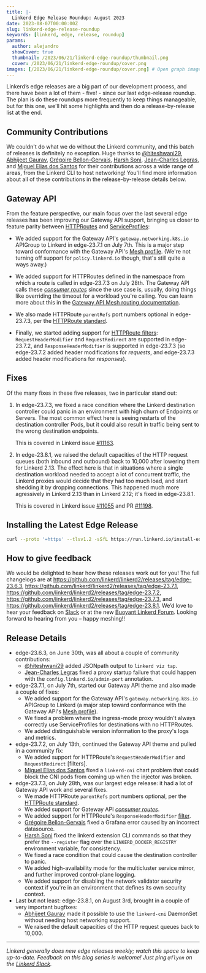 ```yaml
---
title: |-
  Linkerd Edge Release Roundup: August 2023
date: 2023-08-07T00:00:00Z
slug: linkerd-edge-release-roundup
keywords: [linkerd, edge, release, roundup]
params:
  author: alejandro
  showCover: true
  thumbnail: /2023/06/21/linkerd-edge-roundup/thumbnail.png
  cover: /2023/06/21/linkerd-edge-roundup/cover.png
images: [/2023/06/21/linkerd-edge-roundup/cover.png] # Open graph image
---
```


Linkerd’s edge releases are a big part of our development process, and there
have been a lot of them - five! - since our last edge-release roundup. The plan
is do these roundups more frequently to keep things manageable, but for this
one, we'll hit some highlights and then do a release-by-release list at the end.

## Community Contributions

We couldn't do what we do without the Linkerd community, and this batch of
releases is definitely no exception. Huge thanks to [@hiteshwani29], [Abhijeet
Gaurav], [Grégoire Bellon-Gervais], [Harsh Soni], [Jean-Charles Legras], and
[Miguel Elias dos Santos] for their contributions across a wide range of areas,
from the Linkerd CLI to host networking! You'll find more information about all
of these contributions in the release-by-release details below.

[@hiteshwani29]: https://github.com/hiteshwani29
[Abhijeet Gaurav]: https://github.com/abhijeetgauravm
[Grégoire Bellon-Gervais]: https://github.com/albundy83
[Harsh Soni]: https://github.com/harsh020
[Jean-Charles Legras]: https://github.com/jclegras
[Miguel Elias dos Santos]: https://github.com/migueleliasweb

## Gateway API

From the feature perspective, our main focus over the last several edge releases
has been improving our Gateway API support, bringing us closer to feature parity
between [HTTPRoutes] and [ServiceProfiles]:

- We added support for the Gateway API's `gateway.networking.k8s.io` APIGroup to
  Linkerd in edge-23.7.1 on July 7th. This is a major step toward conformance
  with the Gateway API's [Mesh profile]. (We're not turning off support for
  `policy.linkerd.io` though, that's still quite a ways away.)

- We added support for HTTPRoutes defined in the namespace from which a route is
  called in edge-23.7.3 on July 28th. The Gateway API calls these [_consumer
  routes_][consumer-routes] since the use case is, usually, doing things like
  overriding the timeout for a workload you're calling. You can learn more about
  this in the [Gateway API Mesh routing documentation][gamma-routing].

- We also made HTTPRoute `parentRefs` port numbers optional in edge-23.7.3, per
  the [HTTPRoute standard].

- Finally, we started adding support for [HTTPRoute filters]:
  `RequestHeaderModifier` and `RequestRedirect` are supported in edge-23.7.2,
  and `ResponseHeaderModifier` is supported in edge-23.7.3 (so edge-23.7.2 added
  header modifications for _requests_, and edge-23.7.3 added header
  modifications for _responses_).

[HTTPRoutes]: https://gateway-api.sigs.k8s.io/api-types/httproute/
[HTTPRoute standard]:
  https://gateway-api.sigs.k8s.io/references/spec/#gateway.networking.k8s.io/v1alpha2.HTTPRoute
[ServiceProfiles]: https://linkerd.io/2.13/features/service-profiles/
[consumer-routes]:
  https://gateway-api.sigs.k8s.io/concepts/glossary/#consumer-route
[gamma-routing]:
  https://gateway-api.sigs.k8s.io/concepts/gamma/#how-the-gateway-api-works-for-service-mesh
[Mesh profile]: https://gateway-api.sigs.k8s.io/geps/gep-1686/
[HTTPRoute filters]:
  https://gateway-api.sigs.k8s.io/references/spec/#gateway.networking.k8s.io/v1beta1.HTTPRouteFilter

## Fixes

Of the many fixes in these five releases, two in particular stand out:

1. In edge-23.7.3, we fixed a race condition where the Linkerd destination
   controller could panic in an environment with high churn of Endpoints or
   Servers. The most common effect here is seeing restarts of the destination
   controller Pods, but it could also result in traffic being sent to the wrong
   destination endpoints.

   This is covered in Linkerd issue [#11163].

2. In edge-23.8.1, we raised the default capacities of the HTTP request queues
   (both inbound and outbound) back to 10,000 after lowering them for Linkerd
   2.13. The effect here is that in situations where a single destination
   workload needed to accept a lot of concurrent traffic, the Linkerd proxies
   would decide that they had too much load, and start shedding it by dropping
   connections. This happened much more agressively in Linkerd 2.13 than in
   Linkerd 2.12; it's fixed in edge-23.8.1.

   This is covered in Linkerd issue [#11055] and PR [#11198].

[#11163]: https://github.com/linkerd/linkerd2/issues/11163
[#11055]: https://github.com/linkerd/linkerd2/issues/11055
[#11198]: https://github.com/linkerd/linkerd2/pull/11198

## Installing the Latest Edge Release

```bash
curl --proto '=https' --tlsv1.2 -sSfL https://run.linkerd.io/install-edge | sh
```

## How to give feedback

We would be delighted to hear how these releases work out for you! The full
changelogs are at
<https://github.com/linkerd/linkerd2/releases/tag/edge-23.6.3>,
<https://github.com/linkerd/linkerd2/releases/tag/edge-23.7.1>,
<https://github.com/linkerd/linkerd2/releases/tag/edge-23.7.2>,
<https://github.com/linkerd/linkerd2/releases/tag/edge-23.7.3>, and
<https://github.com/linkerd/linkerd2/releases/tag/edge-23.8.1>. We’d love to
hear your feedback on [Slack](https://slack.linkerd.io) or at the new
[Buoyant Linkerd Forum](https://linkerd.buoyant.io). Looking forward to hearing
from you – happy meshing!!

## Release Details

- edge-23.6.3, on June 30th, was all about a couple of community contributions:
  - [@hiteshwani29] added JSONpath output to `linkerd viz tap`.
  - [Jean-Charles Legras] fixed a proxy startup failure that could happen with
    the `config.linkerd.io/admin-port` annotation.
- edge-23.7.1, on July 7th, started our Gateway API theme and also made a couple
  of fixes:
  - We added support for the Gateway API's `gateway.networking.k8s.io` APIGroup
    to Linkerd (a major step toward conformance with the Gateway API's [Mesh
    profile]).
  - We fixed a problem where the ingress-mode proxy wouldn't always correctly
    use ServiceProfiles for destinations with no HTTPRoutes.
  - We added distinguishable version information to the proxy's logs and
    metrics.
- edge-23.7.2, on July 13th, continued the Gateway API theme and pulled in a
  community fix:
  - We added support for HTTPRoute's `RequestHeaderModifier` and
    `RequestRedirect` [filters].
  - [Miguel Elias dos Santos] fixed a `linkerd-cni` chart problem that could
    block the CNI pods from coming up when the injector was broken.
- edge-23.7.3, on July 28th, was our largest edge release: it had a lot of
  Gateway API work and several fixes.
  - We made HTTPRoute `parentRefs` port numbers optional, per the [HTTPRoute
    standard].
  - We added support for Gateway API [_consumer routes_][consumer-routes].
  - We added support for HTTPRoute's `ResponseHeaderModifier`
    [filter][HTTPRoute filters].
  - [Grégoire Bellon-Gervais] fixed a Grafana error caused by an incorrect
    datasource.
  - [Harsh Soni] fixed the linkerd extension CLI commands so that they prefer
    the `--register` flag over the `LINKERD_DOCKER_REGISTRY` environment
    variable, for consistency.
  - We fixed a race condition that could cause the destination controller to
    panic.
  - We added high-availability mode for the multicluster service mirror, and
    further improved control-plane logging.
  - We added support for disabling the network validator security context if
    you're in an environment that defines its own security context.
- Last but not least: edge-23.8.1, on August 3rd, brought in a couple of very
  important bugfixes:
  - [Abhijeet Gaurav] made it possible to use the `linkerd-cni` DaemonSet
    without needing host networking support.
  - We raised the default capacities of the HTTP request queues back to 10,000.

---

_Linkerd generally does new edge releases weekly; watch this space to keep
up-to-date. Feedback on this blog series is welcome! Just ping `@flynn` on the
[Linkerd Slack](https://slack.linkerd.io)._
